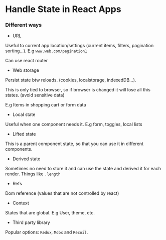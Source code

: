 # Handle State in React Apps

### Different ways

- URL

Useful to current app location/settings (current items, filters, pagination sorting...). E.g `www.web.com/pagination1`

Can use react router

- Web storage

Persist state btw reloads. (cookies, localstorage, indexedDB...).

This is only tied to browser, so if browser is changed it will lose all this states. (avoid sensitive data)

E.g Items in shopping cart or form data

- Local state

Useful when one component needs it. E.g form, toggles, local lists

- Lifted state

This is a parent component state, so that you can use it in different components.

- Derived state

Sometimes no need to store it and can use the state and derived it for each render. Things like `.length`

- Refs

Dom reference (values that are not controlled by react)

- Context

States that are global. E.g User, theme, etc.

- Third party library

Popular options: `Redux`, `Mobx` and `Recoil`.
